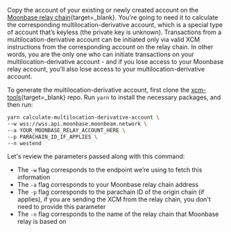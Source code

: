 Copy the account of your existing or newly created account on the [Moonbase relay chain](https://polkadot.js.org/apps/?rpc=wss://frag-moonbase-relay-rpc-ws.g.moonbase.moonbeam.network#/accounts){target=_blank}. You're going to need it to calculate the corresponding multilocation-derivative account, which is a special type of account that’s keyless (the private key is unknown). Transactions from a multilocation-derivative account can be initiated only via valid XCM instructions from the corresponding account on the relay chain. In other words, you are the only one who can initiate transactions on your multilocation-derivative account - and if you lose access to your Moonbase relay account, you’ll also lose access to your multilocation-derivative account.

To generate the multilocation-derivative account, first clone the [xcm-tools](https://github.com/PureStake/xcm-tools){target=_blank} repo. Run `yarn` to install the necessary packages, and then run:

```sh
yarn calculate-multilocation-derivative-account \
--w wss://wss.api.moonbase.moonbeam.network \
--a YOUR_MOONBASE_RELAY_ACCOUNT_HERE \
--p PARACHAIN_ID_IF_APPLIES \
--n westend
```

Let's review the parameters passed along with this command:

- The `-w` flag corresponds to the endpoint we’re using to fetch this information
- The `-a` flag corresponds to your Moonbase relay chain address
- The `-p` flag corresponds to the parachain ID of the origin chain (if applies), if you are sending the XCM from the relay chain, you don't need to provide this parameter
- The `-n` flag corresponds to the name of the relay chain that Moonbase relay is based on